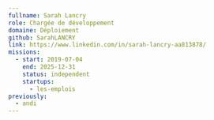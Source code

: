 ```yaml
---
fullname: Sarah Lancry
role: Chargée de développement
domaine: Déploiement
github: SarahLANCRY
link: https://www.linkedin.com/in/sarah-lancry-aa813878/
missions:
  - start: 2019-07-04
    end: 2025-12-31
    status: independent
    startups:
      - les-emplois
previously:
  - andi
---
```

